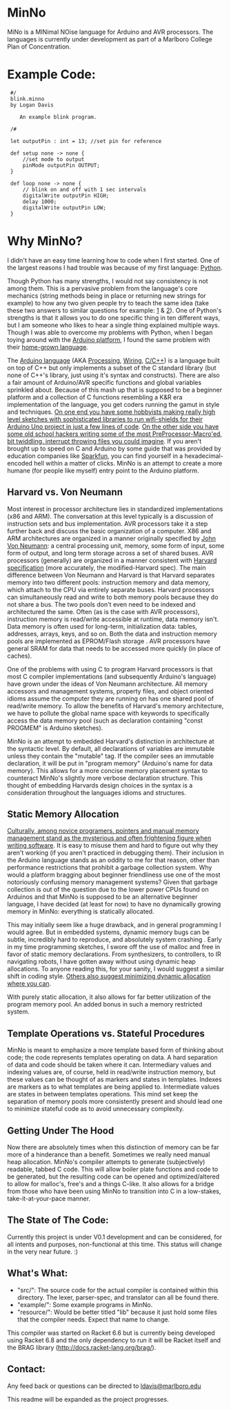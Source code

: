 # MinNo 

MiNo is a MINimal NOise language for Arduino and AVR processors.
The languages is currently under development as part of a 
Marlboro College Plan of Concentration. 

# Example Code:

     #/
     blink.minno
     by Logan Davis
     
        An example blink program.
        
     /#
     
     let outputPin : int = 13; //set pin for reference
     
     def setup none -> none {
         //set mode to output
         pinMode outputPin OUTPUT;
     }
     
     def loop none -> none {
         // blink on and off with 1 sec intervals
         digitalWrite outputPin HIGH;
         delay 1000;
         digitalWrite outputPin LOW;
     }
     

# Why MinNo?

I didn't have an easy time learning how to code when I first started. One of the largest reasons I had trouble was 
because of my first language: [Python](https://www.python.org/).

Though Python has many strengths, I would not say consistency is not among them. This is a pervasive problem from 
the language's core mechanics (string methods being in place or returning new strings for example) to how any two 
given people try to teach the same idea (take these two answers to similar questions for example: [1](http://stackoverflow.com/questions/402504/how-to-determine-the-variable-type-in-python) & [2](http://stackoverflow.com/questions/402504/how-to-determine-the-variable-type-in-python)). 
One of Python's strengths is that it allows you to do one specific thing in ten different ways, but I am someone 
who likes to hear a single thing explained multiple ways. Though I was able to overcome my problems with Python, 
when I began toying around with the [Arduino platform](https://www.arduino.cc/), I found the same 
problem with their [home-grown language](https://www.arduino.cc/en/Reference/HomePage).

The [Arduino language](https://github.com/arduino/Arduino/) (AKA [Processing](http://playground.arduino.cc/Interfacing/Processing), [Wiring](https://blogs.windows.com/buildingapps/2016/09/07/introducing-arduino-wiring-on-windows-10-iot-core/#vYEu3yjHXGsS9ZXE.97), [C/C++](http://forum.arduino.cc/index.php?topic=45492.0)) is a language built on top of C++ but only implements a 
subset of the C standard library (but none of C++'s library, just using it's syntax and constructs). There are also 
a fair amount of Arduino/AVR specific functions and global variables sprinkled about. Because of this mash up that is 
supposed to be a beginner platform and a collection of C functions resembling a K&R era implementation of the language, you 
get coders running the gamut in style and techniques. [On one end you have some hobbyists making really high level 
sketches with sophisticated libraries to run wifi-shields for their Arduino Uno project in just a few lines of 
code](https://www.arduino.cc/en/Guide/ArduinoWiFiShield101). [On the other side you have some old school hackers writing some of the most PreProcessor-Macro'ed, bit 
twiddling, interrupt throwing files you could imagine](http://rcarduino.blogspot.com/2012/11/quick-and-dirty-synth-for-arduino-due.html). If you aren't brought up to speed on C and Arduino by 
some guide that was provided by education companies like [Sparkfun](https://cdn.sparkfun.com/datasheets/Kits/SFE03-0012-SIK.Guide-300dpi-01.pdf), you can find yourself in a 
hexadecimal-encoded hell within a matter of clicks. MinNo is an attempt to create a more humane (for people like 
myself) entry point to the Arduino platform.

## Harvard vs. Von Neumann
Most interest in processor architecture lies in standardized implementations (x86 and ARM). The conversation 
at this level typically is a discussion of instruction sets and bus implementation. AVR processors take it a step further 
back and discuss the basic organization of a computer. X86 and ARM architectures are organized in a manner originally 
specified by [John Von Neumann](http://www.c-jump.com/CIS77/CPU/VonNeumann/lecture.html): a central processing unit, memory, some form of input, some form of output, and long term 
storage across a set of shared buses. AVR processors (generally) are organized in a manner consistent with [Harvard specification](http://embeddedknowledge.blogspot.com/2010/02/processor-architectures-harvard-von.html) (more accurately, 
the modified-Harvard spec). The main difference between Von Neumann and Harvard is that Harvard separates memory into 
two different pools: instruction memory and data memory, which attach to the CPU via entirely separate buses. 
Harvard processors can simultaneously read and write to both memory pools because they do not share a bus. The two pools 
don't even need to be indexed and architectured the same. Often (as is the case with AVR processors), instruction memory is read/write 
accessible at runtime, data memory isn't. Data memory is often used for long-term, initialization data: tables, addresses, 
arrays, keys, and so on. Both the data and instruction memory pools are implemented as EPROM/Flash storage . 
AVR processors have general SRAM for data that needs to be accessed more quickly (in place of caches).

One of the problems with using C to program Harvard processors is that most C compiler implementations (and subsequently Arduino's 
language) have grown under the ideas of Von Neumann architecture. All memory accessors and management systems, property 
files, and object oriented idioms assume the computer they are running on has one shared pool of read/write memory. To 
allow the benefits of Harvard's memory architecture, we have to pollute the global name space with keywords to specifically 
access the data memory pool (such as declaration containing "const PROGMEM" is Arduino sketches).

MinNo is an attempt to embedded Harvard's  distinction in architecture at the syntactic level. By default, all 
declarations of variables are immutable unless they contain the "mutable" tag. If the compiler sees an immutable 
declaration, it will be put in "program memory" (Arduino's name for data memory). This allows for a more concise 
memory placement syntax to counteract MinNo's slightly more verbose declaration structure. This thought of embedding 
Harvards design choices in the syntax is a consideration throughout the languages idioms and structures.

## Static Memory Allocation
[Culturally, among novice programers, pointers and manual memory management stand as the mysterious and often frightening 
figure when writing software](http://stackoverflow.com/questions/4025768/what-do-people-find-difficult-about-c-pointers). It is easy to misuse them and hard to figure out why they aren't working (if you aren't 
practiced in debugging them). Their inclusion in the Arduino language stands as an oddity to me for that reason, other than 
performance restrictions that prohibit a garbage collection system. Why would a platform bragging about beginner friendliness 
use one of the most notoriously confusing memory management systems? Given that garbage collection is out of the question 
due to the lower power CPUs found on Arduinos and that MinNo is supposed to be an alternative beginner language, I have decided (at least 
for now) to have no dynamically growing memory in MinNo: everything is statically allocated.

This may initially seem like a huge drawback, and in general programming I would agree. But in embedded systems, dynamic 
memory bugs can be subtle, incredibly hard to reproduce, and absolutely system crashing . Early in my 
time programming sketches, I swore off the use of malloc and free in favor of static memory declarations. From 
synthesizers, to controllers, to IR navigating robots, I have gotten away without using dynamic heap allocations. 
To anyone reading this, for your sanity, I would suggest a similar shift in coding style. [Others also suggest minimizing dynamic 
allocation where you can](http://web-engineering.info/node/30). 

With purely static allocation, it also allows for far better utilization of the program memory pool. An added bonus in such a 
memory restricted system. 

## Template Operations vs. Stateful Procedures
MinNo is meant to emphasize a more template based form of thinking about code; the code represents templates operating on 
data. A hard separation of data and code should be taken where it can. Intermediary values and indexing values are, of 
course, held in read/write instruction memory, but these values can be thought of as markers and states in templates. 
Indexes are markers as to what templates are being applied to. Intermediate values are states in between templates 
operations. This mind set keep the separation of memory pools more consistently present and should lead one to 
minimize stateful code as to avoid unnecessary complexity.

## Getting Under The Hood
Now there are absolutely times when this distinction of memory can be far more of a hinderance than a benefit. Sometimes we 
really need manual heap allocation. MinNo's compiler attempts to generate (subjectively) readable, tabbed 
C code. This will allow boiler plate functions and code to be generated, but the resulting code can be opened and 
optimized/altered to allow for malloc's, free's and a things C-like. It also allows for a bridge from those who have 
been using MinNo to transition into C in a low-stakes, take-it-at-your-pace manner.


## The State of The Code:

Currently this project is under V0.1 development and can be considered,
for all intents and purposes, non-functional at this time. This status will
change in the very near future. :)

## What's What:

* "src/": The source code for the actual compiler is contained within this directory. The lexer, parser-spec, and translator can all be found there.
* "example/": Some example programs in MinNo.
* "resource/": Would be better titled "lib" because it just hold some files that the compiler needs. Expect that name to change.

This compiler was started on Racket 6.6 but is currently being developed
using Racket 6.8 and the only dependency to run it will be Racket itself and 
the BRAG library (http://docs.racket-lang.org/brag/).

## Contact:

Any feed back or questions can be directed to ldavis@marlboro.edu

This readme will be expanded as the project progresses.
